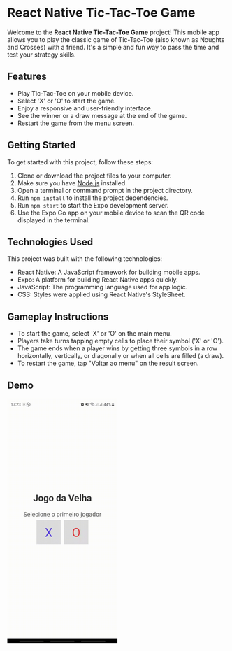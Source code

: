 # React Native Tic-Tac-Toe Game

Welcome to the **React Native Tic-Tac-Toe Game** project! This mobile app allows you to play the classic game of Tic-Tac-Toe (also known as Noughts and Crosses) with a friend. It's a simple and fun way to pass the time and test your strategy skills.

## Features

- Play Tic-Tac-Toe on your mobile device.
- Select 'X' or 'O' to start the game.
- Enjoy a responsive and user-friendly interface.
- See the winner or a draw message at the end of the game.
- Restart the game from the menu screen.

## Getting Started

To get started with this project, follow these steps:

1. Clone or download the project files to your computer.
2. Make sure you have [Node.js](https://nodejs.org/) installed.
3. Open a terminal or command prompt in the project directory.
4. Run `npm install` to install the project dependencies.
5. Run `npm start` to start the Expo development server.
6. Use the Expo Go app on your mobile device to scan the QR code displayed in the terminal.

## Technologies Used

This project was built with the following technologies:

- React Native: A JavaScript framework for building mobile apps.
- Expo: A platform for building React Native apps quickly.
- JavaScript: The programming language used for app logic.
- CSS: Styles were applied using React Native's StyleSheet.

## Gameplay Instructions

- To start the game, select 'X' or 'O' on the main menu.
- Players take turns tapping empty cells to place their symbol ('X' or 'O').
- The game ends when a player wins by getting three symbols in a row horizontally, vertically, or diagonally or when all cells are filled (a draw).
- To restart the game, tap "Voltar ao menu" on the result screen.

## Demo

<img src="./assets/jogo_da_velha.gif" alt="Menu" width="50%">
